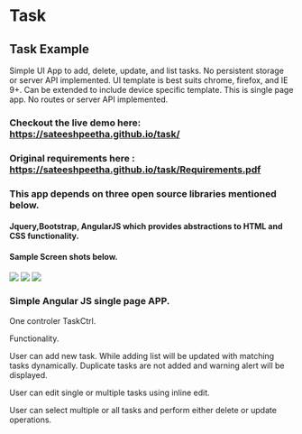 # Task
## Task Example

Simple UI App to add, delete, update, and list tasks. No persistent storage or server API implemented. UI template is best suits chrome, firefox, and IE 9+. Can be extended to include device specific template. This is single page app. No routes or server API implemented.


### Checkout the live demo here:  https://sateeshpeetha.github.io/task/

### Original requirements here :  https://sateeshpeetha.github.io/task/Requirements.pdf

### This app depends on three open source libraries mentioned below.
#### Jquery,Bootstrap, AngularJS which provides abstractions to HTML and CSS functionality.

#### Sample Screen shots below.

<img src="https://sateeshpeetha.github.io/task/ss1.jpg">
</img>

<img src="https://sateeshpeetha.github.io/task/ss2.jpg">
</img>

<img src="https://sateeshpeetha.github.io/task/ss3.jpg">
</img>


### Simple Angular JS single page APP.

One controler TaskCtrl.

Functionality.

User can add new task. While adding list will be updated with matching tasks dynamically. Duplicate tasks are not added and warning alert will be displayed.

User can edit single or multiple tasks using inline edit.

User can select multiple or all tasks and perform either delete or update operations.


